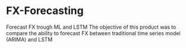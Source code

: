 # FX-Forecasting
Forecast FX trough ML and LSTM
The objective of this product was to compare the ability to forecast FX between traditional time series model (ARIMA) and LSTM
